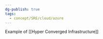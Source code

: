 ```yaml
---
dg-publish: true
tags:
  - concept/SRE/cloud/azure 
---
```

Example of [[Hyper Converged Infrastructure]]
